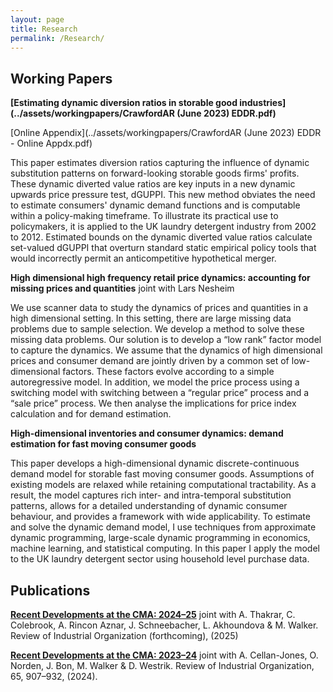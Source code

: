 ```yaml
---
layout: page
title: Research
permalink: /Research/
---
```


## Working Papers

**[Estimating dynamic diversion ratios in storable good industries](../assets/workingpapers/CrawfordAR (June 2023) EDDR.pdf)**

[Online Appendix](../assets/workingpapers/CrawfordAR (June 2023) EDDR - Online Appdx.pdf)

This paper estimates diversion ratios capturing the influence of dynamic substitution patterns on forward-looking storable goods firms' profits. These dynamic diverted value ratios are key inputs in a new dynamic upwards price pressure test, dGUPPI. This new method obviates the need to estimate consumers' dynamic demand functions and is computable within a policy-making timeframe. To illustrate its practical use to policymakers, it is applied to the UK laundry detergent industry from 2002 to 2012. Estimated bounds on the dynamic diverted value ratios calculate set-valued dGUPPI that overturn standard static empirical policy tools that would incorrectly permit an anticompetitive hypothetical merger.  

**High dimensional high frequency retail price dynamics: accounting for missing prices and quantities** joint with Lars Nesheim

We use scanner data to study the dynamics of prices and quantities in a high dimensional setting. In this setting, there are large missing data problems due to sample selection. We develop a method to solve these missing data problems. Our solution is to develop a “low rank” factor model to capture the dynamics. We assume that the dynamics of high dimensional prices and consumer demand are jointly driven by a common set of low-dimensional factors. These factors evolve according to a simple autoregressive model. In addition, we model the price process using a switching model with switching between a “regular price” process and a “sale price” process. We then analyse the implications for price index calculation and for demand estimation.

**High-dimensional inventories and consumer dynamics: demand estimation for fast moving consumer goods**

<!--**[High-dimensional inventories and consumer dynamics: demand estimation for fast moving consumer goods](../assets/workingpapers/AlanCrawfordJMP.pdf)**-->

This paper develops a high-dimensional dynamic discrete-continuous demand model for storable fast moving consumer goods. Assumptions of existing models are relaxed while retaining computational tractability. As a result, the model captures rich inter- and intra-temporal substitution patterns, allows for a detailed understanding of dynamic consumer behaviour, and provides a framework with wide applicability. To estimate and solve the dynamic demand model, I use techniques from approximate dynamic programming, large-scale dynamic programming in economics, machine learning, and statistical computing. In this paper I apply the model to the UK laundry detergent sector using household level purchase data.


## Publications

**[Recent Developments at the CMA: 2024–25](https://link.springer.com/article/10.1007/s11151-025-10037-x)** joint with A. Thakrar, C. Colebrook, A. Rincon Aznar, J. Schneebacher, L. Akhoundova & M. Walker. Review of Industrial Organization (forthcoming), (2025) 

**[Recent Developments at the CMA: 2023–24](https://link.springer.com/article/10.1007/s11151-024-09996-4)** joint with A. Cellan-Jones, O. Norden, J. Bon, M. Walker & D. Westrik. Review of Industrial Organization, 65, 907–932, (2024). 